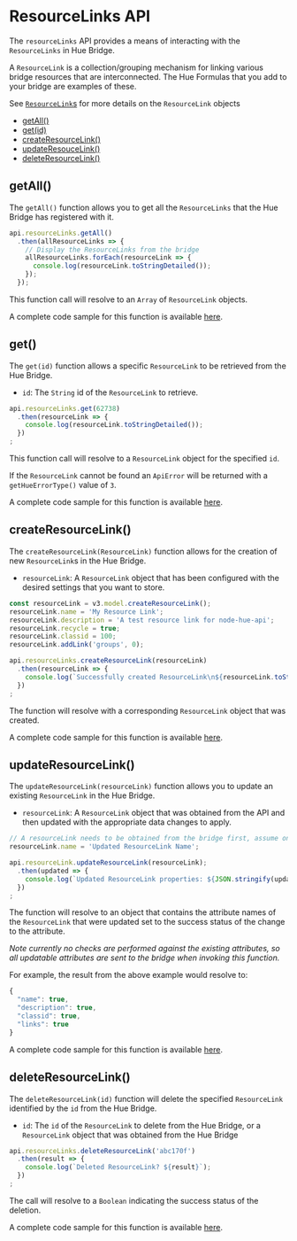 # ResourceLinks API

The `resourceLinks` API provides a means of interacting with the `ResourceLinks` in Hue Bridge.

A `ResourceLink` is a collection/grouping mechanism for linking various bridge resources that are interconnected. The
Hue Formulas that you add to your bridge are examples of these.

See [`ResourceLink`s](./resourceLink.md) for more details on the `ResourceLink` objects


* [getAll()](#getall)
* [get(id)](#get)
* [createResourceLink()](#createresourcelink)
* [updateResouceLink()](#updateresourcelink)
* [deleteResourceLink()](#deleteresourcelink)


## getAll()
The `getAll()` function allows you to get all the `ResourceLinks` that the Hue Bridge has registered with it.

```js
api.resourceLinks.getAll()
  .then(allResourceLinks => {
    // Display the ResourceLinks from the bridge
    allResourceLinks.forEach(resourceLink => {
      console.log(resourceLink.toStringDetailed());
    });
  });
```

This function call will resolve to an `Array` of `ResourceLink` objects. 

A complete code sample for this function is available [here](../examples/v3/resourceLinks/getAllResourceLinks.js).



## get()
The `get(id)` function allows a specific `ResourceLink` to be retrieved from the Hue Bridge.

* `id`: The `String` id of the `ResourceLink` to retrieve.


```js
api.resourceLinks.get(62738)
  .then(resourceLink => {
    console.log(resourceLink.toStringDetailed());
  })
;
```

This function call will resolve to a `ResourceLink` object for the specified `id`.

If the `ResourceLink` cannot be found an `ApiError` will be returned with a `getHueErrorType()` value of `3`.

A complete code sample for this function is available [here](../examples/v3/resourceLinks/getResourceLink.js).




## createResourceLink()
The `createResourceLink(ResourceLink)` function allows for the creation of new `ResourceLink`s in the Hue Bridge.

* `resourceLink`: A `ResourceLink` object that has been configured with the desired settings that you want to store.

```js
const resourceLink = v3.model.createResourceLink();
resourceLink.name = 'My Resource Link';
resourceLink.description = 'A test resource link for node-hue-api';
resourceLink.recycle = true;
resourceLink.classid = 100;
resourceLink.addLink('groups', 0);

api.resourceLinks.createResourceLink(resourceLink)
  .then(resourceLink => {
    console.log(`Successfully created ResourceLink\n${resourceLink.toStringDetailed()}`);
  })
;
```

The function will resolve with a corresponding `ResourceLink` object that was created.

A complete code sample for this function is available [here](../examples/v3/resourceLinks/createAndDeleteResourceLink.js).



## updateResourceLink()
The `updateResourceLink(resourceLink)` function allows you to update an existing `ResourceLink` in the Hue Bridge.

* `resourceLink`: A `ResourceLink` object that was obtained from the API and then updated with the appropriate data changes to apply.

```js
// A resourceLink needs to be obtained from the bridge first, assume one has called "resourceLink"
resourceLink.name = 'Updated ResourceLink Name';

api.resourceLink.updateResourceLink(resourceLink);
  .then(updated => {
    console.log(`Updated ResourceLink properties: ${JSON.stringify(updated)}`);
  })
;
```

The function will resolve to an object that contains the attribute names of the `ResourceLink` that were updated set
to the success status of the change to the attribute.

_Note currently no checks are performed against the existing attributes, so all updatable attributes are sent to the bridge
when invoking this function._

For example, the result from the above example would resolve to:

```js
{
  "name": true,
  "description": true,
  "classid": true,
  "links": true
}
``` 

A complete code sample for this function is available [here](../examples/v3/resourceLinks/updateResourceLink.js).




## deleteResourceLink()
The `deleteResourceLink(id)` function will delete the specified `ResourceLink` identified by the `id` from the Hue Bridge.

* `id`: The `id` of the `ResourceLink` to delete from the Hue Bridge, or a `ResourceLink` object that was obtained from 
    the Hue Bridge

```js
api.resourceLinks.deleteResourceLink('abc170f')
  .then(result => {
    console.log(`Deleted ResourceLink? ${result}`);
  })
;
```

The call will resolve to a `Boolean` indicating the success status of the deletion.

A complete code sample for this function is available [here](../examples/v3/resourceLinks/createAndDeleteResourceLink.js).

